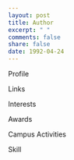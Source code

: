 ```yaml
---
layout: post
title: Author
excerpt: " "
comments: false
share: false
date: 1992-04-24
---
```


Profile

Links

Interests

Awards

Campus Activities

Skill
